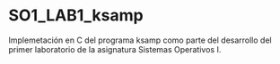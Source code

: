 SO1_LAB1_ksamp
==============

Implemetación en C del programa ksamp como parte del desarrollo del primer laboratorio de la asignatura Sistemas Operativos I.
